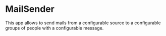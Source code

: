 # MailSender
This app allows to send mails from a configurable source to a configurable groups of people with a configurable message.
